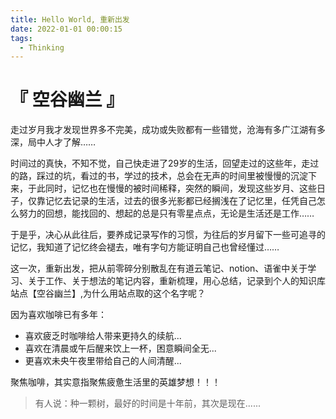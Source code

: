 ```yaml
---
title: Hello World, 重新出发
date: 2022-01-01 00:00:15
tags:
  - Thinking
---
```


# 『 空谷幽兰 』


走过岁月我才发现世界多不完美，成功或失败都有一些错觉，沧海有多广江湖有多深，局中人才了解……


时间过的真快，不知不觉，自己快走进了29岁的生活，回望走过的这些年，走过的路，踩过的坑，看过的书，学过的技术，总会在无声的时间里被慢慢的沉淀下来，于此同时，记忆也在慢慢的被时间稀释，突然的瞬间，发现这些岁月、这些日子，仅靠记忆去记录的生活，过去的很多光影都已经搁浅在了记忆里，任凭自己怎么努力的回想，能找回的、想起的总是只有零星点点，无论是生活还是工作……


于是乎，决心从此往后，要养成记录写作的习惯，为往后的岁月留下一些可追寻的记忆，我知道了记忆终会褪去，唯有字句方能证明自己也曾经懂过……


这一次，重新出发，把从前零碎分别散乱在有道云笔记、notion、语雀中关于学习、关于工作、关于想法的笔记内容，重新梳理，用心总结，记录到个人的知识库站点【空谷幽兰】,为什么用站点取的这个名字呢？


因为喜欢咖啡已有多年：

- 喜欢疲乏时咖啡给人带来更持久的续航...
- 喜欢在清晨或午后醒来饮上一杯，困意瞬间全无...
- 更喜欢未央午夜里带给自己的人间清醒...

聚焦咖啡，其实意指聚焦疲惫生活里的英雄梦想！！！

> 有人说：种一颗树，最好的时间是十年前，其次是现在......

